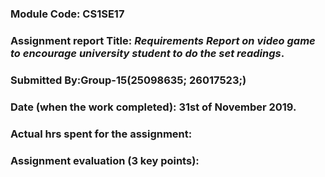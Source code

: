 ### Module Code: CS1SE17
### Assignment report Title: *Requirements Report on video game to encourage university student to do the set readings*.
### Submitted By:Group-15(25098635; 26017523;)
### Date (when the work completed): 31st of November 2019.
### Actual hrs spent for the assignment:
### Assignment evaluation (3 key points): 